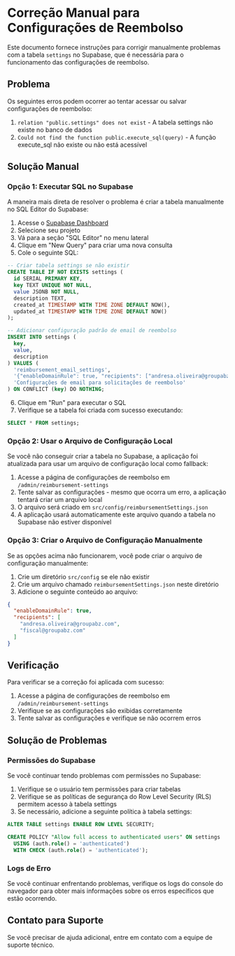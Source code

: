 # Correção Manual para Configurações de Reembolso

Este documento fornece instruções para corrigir manualmente problemas com a tabela `settings` no Supabase, que é necessária para o funcionamento das configurações de reembolso.

## Problema

Os seguintes erros podem ocorrer ao tentar acessar ou salvar configurações de reembolso:

1. `relation "public.settings" does not exist` - A tabela settings não existe no banco de dados
2. `Could not find the function public.execute_sql(query)` - A função execute_sql não existe ou não está acessível

## Solução Manual

### Opção 1: Executar SQL no Supabase

A maneira mais direta de resolver o problema é criar a tabela manualmente no SQL Editor do Supabase:

1. Acesse o [Supabase Dashboard](https://app.supabase.com)
2. Selecione seu projeto
3. Vá para a seção "SQL Editor" no menu lateral
4. Clique em "New Query" para criar uma nova consulta
5. Cole o seguinte SQL:

```sql
-- Criar tabela settings se não existir
CREATE TABLE IF NOT EXISTS settings (
  id SERIAL PRIMARY KEY,
  key TEXT UNIQUE NOT NULL,
  value JSONB NOT NULL,
  description TEXT,
  created_at TIMESTAMP WITH TIME ZONE DEFAULT NOW(),
  updated_at TIMESTAMP WITH TIME ZONE DEFAULT NOW()
);

-- Adicionar configuração padrão de email de reembolso
INSERT INTO settings (
  key,
  value,
  description
) VALUES (
  'reimbursement_email_settings',
  '{"enableDomainRule": true, "recipients": ["andresa.oliveira@groupabz.com", "fiscal@groupabz.com"]}',
  'Configurações de email para solicitações de reembolso'
) ON CONFLICT (key) DO NOTHING;
```

6. Clique em "Run" para executar o SQL
7. Verifique se a tabela foi criada com sucesso executando:

```sql
SELECT * FROM settings;
```

### Opção 2: Usar o Arquivo de Configuração Local

Se você não conseguir criar a tabela no Supabase, a aplicação foi atualizada para usar um arquivo de configuração local como fallback:

1. Acesse a página de configurações de reembolso em `/admin/reimbursement-settings`
2. Tente salvar as configurações - mesmo que ocorra um erro, a aplicação tentará criar um arquivo local
3. O arquivo será criado em `src/config/reimbursementSettings.json`
4. A aplicação usará automaticamente este arquivo quando a tabela no Supabase não estiver disponível

### Opção 3: Criar o Arquivo de Configuração Manualmente

Se as opções acima não funcionarem, você pode criar o arquivo de configuração manualmente:

1. Crie um diretório `src/config` se ele não existir
2. Crie um arquivo chamado `reimbursementSettings.json` neste diretório
3. Adicione o seguinte conteúdo ao arquivo:

```json
{
  "enableDomainRule": true,
  "recipients": [
    "andresa.oliveira@groupabz.com",
    "fiscal@groupabz.com"
  ]
}
```

## Verificação

Para verificar se a correção foi aplicada com sucesso:

1. Acesse a página de configurações de reembolso em `/admin/reimbursement-settings`
2. Verifique se as configurações são exibidas corretamente
3. Tente salvar as configurações e verifique se não ocorrem erros

## Solução de Problemas

### Permissões do Supabase

Se você continuar tendo problemas com permissões no Supabase:

1. Verifique se o usuário tem permissões para criar tabelas
2. Verifique se as políticas de segurança do Row Level Security (RLS) permitem acesso à tabela settings
3. Se necessário, adicione a seguinte política à tabela settings:

```sql
ALTER TABLE settings ENABLE ROW LEVEL SECURITY;

CREATE POLICY "Allow full access to authenticated users" ON settings
  USING (auth.role() = 'authenticated')
  WITH CHECK (auth.role() = 'authenticated');
```

### Logs de Erro

Se você continuar enfrentando problemas, verifique os logs do console do navegador para obter mais informações sobre os erros específicos que estão ocorrendo.

## Contato para Suporte

Se você precisar de ajuda adicional, entre em contato com a equipe de suporte técnico.
